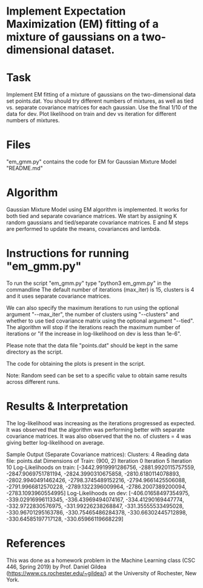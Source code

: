 
# Implement Expectation Maximization (EM) fitting of a mixture of gaussians on a two-dimensional dataset.

# Task


Implement EM fitting of a mixture of gaussians on the two-dimensional data set points.dat. You should try different numbers of mixtures, as well as tied vs. separate covariance matrices for each gaussian. Use the final 1/10 of the data for dev. Plot likelihood on train and dev vs iteration for different numbers of mixtures.

# Files


"em_gmm.py" contains the code for EM for Gaussian Mixture Model "README.md"

# Algorithm


Gaussian Mixture Model using EM algorithm is implemented. It works for both tied and separate covariance matrices. We start by assigning K random gaussians and tied/separate covariance matrices. E and M steps are performed to update the means, covariances and lambda.

# Instructions for running "em_gmm.py"


To run the script "em_gmm.py" type "python3 em_gmm.py" in the commandline The default number of iterations (max_iter) is 15, clusters is 4 and it uses separate covariance matrices.

We can also specify the maximum iterations to run using the optional argument "--max_iter", the number of clusters using "--clusters" and whether to use tied covariance matrix using the optional argument "--tied". The algorithm will stop if the iterations reach the maximum number of iterations or "if the increase in log-likelihood on dev is less than 1e-6".

Please note that the data file "points.dat" should be kept in the same directory as the script.

The code for obtaining the plots is present in the script.

Note: Random seed can be set to a specific value to obtain same results across different runs.

# Results & Interpretation

The log-likelihood was increasing as the iterations progressed as expected. It was observed that the algorithm was performing better with separate covariance matrices. It was also observed that the no. of clusters = 4 was giving better log-likelihood on average.

Sample Output (Separate Covariance matrices): Clusters: 4 Reading data file: points.dat Dimensions of Train: (900, 2) Iteration 0 Iteration 5 Iteration 10 Log-Likelihoods on train: [-3442.9919991286756, -2881.9920115757559, -2847.9069751781194, -2824.3990310675858, -2810.6180114078893, -2802.9940491462426, -2798.3745489152216, -2794.9661425506088, -2791.9966812570228, -2789.1322396009964, -2786.2007389200094, -2783.1093960554995] Log-Likelihoods on dev: [-406.01658497354975, -339.02916996113345, -336.43969494074167, -334.41290169447774, -332.9722830576975, -331.99226238268847, -331.35555533495028, -330.96701295163786, -330.75465486284378, -330.66302445712898, -330.64585197717128, -330.65966119668229]

# References


This was done as a homework problem in the Machine Learning class (CSC 446, Spring 2019) by Prof. Daniel Gildea (https://www.cs.rochester.edu/~gildea/) at the University of Rochester, New York.
